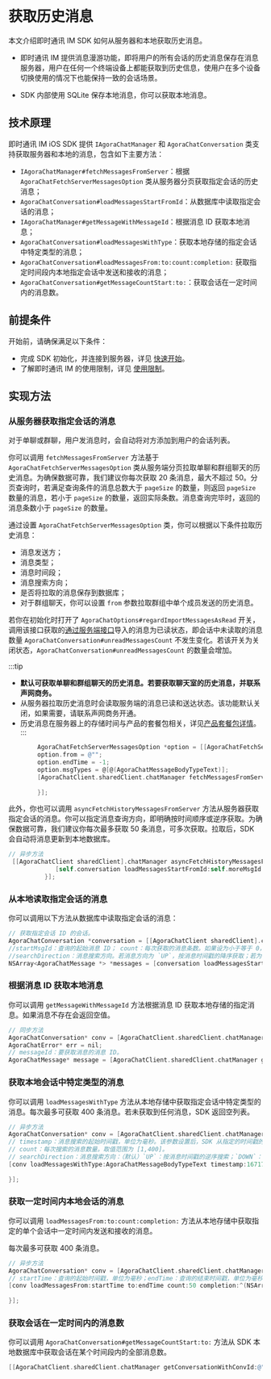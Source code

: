 # 获取历史消息

<Toc />

本文介绍即时通讯 IM SDK 如何从服务器和本地获取历史消息。

- 即时通讯 IM 提供消息漫游功能，即将用户的所有会话的历史消息保存在消息服务器，用户在任何一个终端设备上都能获取到历史信息，使用户在多个设备切换使用的情况下也能保持一致的会话场景。

- SDK 内部使用 SQLite 保存本地消息，你可以获取本地消息。

## 技术原理

即时通讯 IM iOS SDK 提供 `IAgoraChatManager` 和 `AgoraChatConversation` 类支持获取服务器和本地的消息，包含如下主要方法：

- `IAgoraChatManager#fetchMessagesFromServer`：根据 `AgoraChatFetchServerMessagesOption` 类从服务器分页获取指定会话的历史消息；
- `AgoraChatConversation#loadMessagesStartFromId`：从数据库中读取指定会话的消息；
- `IAgoraChatManager#getMessageWithMessageId`：根据消息 ID 获取本地消息；
- `AgoraChatConversation#loadMessagesWithType`：获取本地存储的指定会话中特定类型的消息；
- `AgoraChatConversation#loadMessagesFrom:to:count:completion:` 获取指定时间段内本地指定会话中发送和接收的消息；
- `AgoraChatConversation#getMessageCountStart:to:`：获取会话在一定时间内的消息数。

## 前提条件

开始前，请确保满足以下条件：

- 完成 SDK 初始化，并连接到服务器，详见 [快速开始](quickstart.html)。
- 了解即时通讯 IM 的使用限制，详见 [使用限制](limitation.html)。

## 实现方法

### 从服务器获取指定会话的消息

对于单聊或群聊，用户发消息时，会自动将对方添加到用户的会话列表。

你可以调用 `fetchMessagesFromServer` 方法基于 `AgoraChatFetchServerMessagesOption` 类从服务端分页拉取单聊和群组聊天的历史消息。为确保数据可靠，我们建议你每次获取 20 条消息，最大不超过 50。分页查询时，若满足查询条件的消息总数大于 `pageSize` 的数量，则返回 `pageSize` 数量的消息，若小于 `pageSize` 的数量，返回实际条数。消息查询完毕时，返回的消息条数小于 `pageSize` 的数量。

通过设置 `AgoraChatFetchServerMessagesOption` 类，你可以根据以下条件拉取历史消息：

- 消息发送方；
- 消息类型；
- 消息时间段；
- 消息搜索方向；
- 是否将拉取的消息保存到数据库；
- 对于群组聊天，你可以设置 `from` 参数拉取群组中单个成员发送的历史消息。

若你在初始化时打开了 `AgoraChatOptions#regardImportMessagesAsRead` 开关，调用该接口获取的[通过服务端接口](/document/server-side/message_import.html)导入的消息为已读状态，即会话中未读取的消息数量 `AgoraChatConversation#unreadMessagesCount` 不发生变化。若该开关为关闭状态，`AgoraChatConversation#unreadMessagesCount` 的数量会增加。

:::tip
- **默认可获取单聊和群组聊天的历史消息。若要获取聊天室的历史消息，并联系声网商务。**
- 从服务器拉取历史消息时会读取服务端的消息已读和送达状态。该功能默认关闭，如果需要，请联系声网商务开通。
- 历史消息在服务器上的存储时间与产品的套餐包相关，详见[产品套餐包详情](/product/pricing.html#套餐包功能详情)。
:::

```objectivec
        AgoraChatFetchServerMessagesOption *option = [[AgoraChatFetchServerMessagesOption alloc] init];
        option.from = @"";
        option.endTime = -1;
        option.msgTypes = @[@(AgoraChatMessageBodyTypeText)];
        [AgoraChatClient.sharedClient.chatManager fetchMessagesFromServerBy:@"conversationId" conversationType:AgoraChatConversationTypeChat cursor:@"" pageSize:50 option:option completion:^(AgoraChatCursorResult<AgoraChatMessage *> * _Nullable result, AgoraChatError * _Nullable aError) {
            
        }];
```

此外，你也可以调用 `asyncFetchHistoryMessagesFromServer` 方法从服务器获取指定会话的消息。你可以指定消息查询方向，即明确按时间顺序或逆序获取。为确保数据可靠，我们建议你每次最多获取 50 条消息，可多次获取。拉取后，SDK 会自动将消息更新到本地数据库。

```objectivec
// 异步方法
 [[AgoraChatClient sharedClient].chatManager asyncFetchHistoryMessagesFromServer:conversation.conversationId conversationType:conversation.type startMessageId:self.moreMsgId pageSize:10 completion:^(AgoraChatCursorResult *aResult, AgoraChatError *aError) {
             [self.conversation loadMessagesStartFromId:self.moreMsgId count:10 searchDirection:AgoraChatMessageSearchDirectionUp completion:block];
          }];
```

### 从本地读取指定会话的消息

你可以调用以下方法从数据库中读取指定会话的消息：

```objectivec
// 获取指定会话 ID 的会话。
AgoraChatConversation *conversation = [[AgoraChatClient sharedClient].chatManager getConversation:conversationId type:type createIfNotExist:YES];
//startMsgId：查询的起始消息 ID； count：每次获取的消息条数。如果设为小于等于 0，SDK 获取 1 条消息。
//searchDirection：消息搜索方向。若消息方向为 `UP`，按消息时间戳的降序获取；若为 `DOWN`，按消息时间戳的升序获取。
NSArray<AgoraChatMessage *> *messages = [conversation loadMessagesStartFromId:startMsgId count:count searchDirection:MessageSearchDirectionUp];
```

### 根据消息 ID 获取本地消息

你可以调用 `getMessageWithMessageId` 方法根据消息 ID 获取本地存储的指定消息。如果消息不存在会返回空值。

```objectivec
// 同步方法
AgoraChatConversation* conv = [AgoraChatClient.sharedClient.chatManager getConversationWithConvId:@"conversationId"];
AgoraChatError* err = nil;
// messageId：要获取消息的消息 ID。
AgoraChatMessage* message = [AgoraChatClient.sharedClient.chatManager getMessageWithMessageId:@"messageId"];
```

### 获取本地会话中特定类型的消息

你可以调用 `loadMessagesWithType` 方法从本地存储中获取指定会话中特定类型的消息。每次最多可获取 400 条消息。若未获取到任何消息，SDK 返回空列表。

```objectivec
// 异步方法
AgoraChatConversation* conv = [AgoraChatClient.sharedClient.chatManager getConversationWithConvId:@"conversationId"];
// timestamp：消息搜索的起始时间戳，单位为毫秒。该参数设置后，SDK 从指定的时间戳的消息开始，按照搜索方向对消息进行搜索。若设置为负数，SDK 从当前时间开始，按消息时间戳的逆序搜索。
// count：每次搜索的消息数量。取值范围为 [1,400]。
// searchDirection：消息搜索方向：（默认）`UP`：按消息时间戳的逆序搜索；`DOWN`：按消息时间戳的正序搜索。
[conv loadMessagesWithType:AgoraChatMessageBodyTypeText timestamp:1671761876000 count:50 fromUser:@"" searchDirection:AgoraChatMessageSearchDirectionUp completion:^(NSArray<AgoraChatMessage *> * _Nullable aMessages, AgoraChatError * _Nullable aError) {
        
}];
```

### 获取一定时间内本地会话的消息

你可以调用 `loadMessagesFrom:to:count:completion:` 方法从本地存储中获取指定的单个会话中一定时间内发送和接收的消息。

每次最多可获取 400 条消息。

```objectivec
// 异步方法
AgoraChatConversation* conv = [AgoraChatClient.sharedClient.chatManager getConversationWithConvId:@"conversationId"];
// startTime：查询的起始时间戳，单位为毫秒；endTime：查询的结束时间戳，单位为毫秒；count：每次获取的消息数量。取值范围为 [1,400]。
[conv loadMessagesFrom:startTime to:endTime count:50 completion:^(NSArray<AgoraChatMessage *> * _Nullable aMessages, AgoraChatError * _Nullable aError) {
            
}];
```

### 获取会话在一定时间内的消息数

你可以调用 `AgoraChatConversation#getMessageCountStart:to:` 方法从 SDK 本地数据库中获取会话在某个时间段内的全部消息数。

```objectivec
[[AgoraChatClient.sharedClient.chatManager getConversationWithConvId:@"conversationId"] getMessageCountStart:startTimestamp to:endTimestamp];
```

